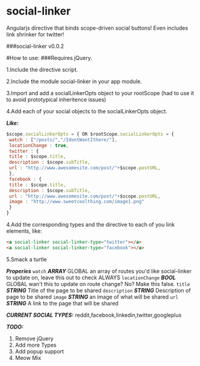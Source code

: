 social-linker
=============

Angularjs directive that binds scope-driven social buttons! Even includes link shrinker for twitter!

###social-linker v0.0.2

#How to use:
###Requires jQuery.

 1.Include the directive script.
 
 2.Include the module social-linker in your app module.
 
 3.Import and add a socialLinkerOpts object to your rootScope (had to use it to avoid prototypical inheritence issues)
 
 4.Add each of your social objects to the socialLinkerOpts object.

***Like:***

```javascript 
$scope.socialLinkerOpts = { OR $rootScope.socialLinkerOpts = { 
 watch : ["/posts/","/IdontWantIthere/"],
 locationChange : true,
 twitter : {
 title : $scope.title,
 description : $scope.subTitle,
 url : "http://www.awesomesite.com/post/"+$scope.postURL,
 },
 facebook : {
 title : $scope.title,
 description : $scope.subTitle,
 url : "http://www.awesomesite.com/post/"+$scope.postURL,
 image : "http://www.sweetcoolthing.com/image1.png"
 }
}
```

 4.Add the corresponding types and the directive to each of you link elements, like:

```html
<a social-linker social-linker-type="twitter"></a>   
<a social-linker social-linker-type="facebook"></a>
```

 5.Smack a turtle

***Properies***
```watch``` ***ARRAY*** GLOBAL an array of routes you'd like social-linker to update on, leave this out to check ALWAYS
```locationChange``` ***BOOL*** GLOBAL wan't this to update on route change? No? Make this false.
```title``` ***STRING*** Title of the page to be shared
```description``` ***STRING*** Description of page to be shared
```image``` ***STRING*** an image of what will be shared
```url``` ***STRING*** A link to the page that will be shared

***CURRENT SOCIAL TYPES:***
reddit,facebook,linkedin,twitter,googleplus

***TODO:***

 1. Remove jQuery
 2. Add more Types
 3. Add popup support
 4. Meow Mix
